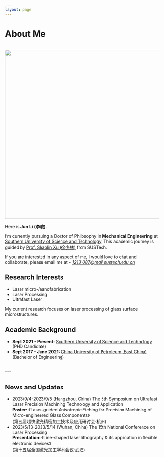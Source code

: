 ```yaml
---
layout: page
---
```


# About Me
<br>
<img src="https://junlee98.github.io/junli1.jpeg" class="floatpic" width="625" height="552">

Here is **Jun Li (李峻)**.

I’m currently pursuing a Doctor of Philosophy in **Mechanical Engineering** at [Southern University of Science and Technology](https://www.sustech.edu.cn/). This academic journey is guided by [Prof. Shaolin Xu (徐少林)](https://faculty.sustech.edu.cn/?tagid=xusl&iscss=1&snapid=1&orderby=date&go=1) from SUSTech.


If you are interested in any aspect of me, I would love to chat and collaborate, please email me at - *12131087@mail.sustech.edu.cn*
<br>

## Research Interests

- Laser micro-/nanofabrication
- Laser Processing
- Ultrafast Laser

My current research focuses on laser processing of glass surface microstructures.
<br>

## Academic Background

- **Sept 2021 - Present:** [Southern University of Science and Technology](https://www.sustech.edu.cn/) (PHD Candidate)
- **Sept 2017 - June 2021:** [China University of Petroleum (East China)](https://www.upc.edu.cn/) (Bachelor of Engineering)

<br>
---

## News and Updates

- 2023/9/4-2023/9/5 (Hangzhou, China) The 5th Symposium on Ultrafast Laser Precision Machining Technology and Application<br>**Poster:** 《Laser-guided Anisotropic Etching for Precision Machining of Micro-engineered  Glass Components》<br>(第五届超快激光精密加工技术及应用研讨会·杭州)
- 2023/5/13-2023/5/14 (Wuhan, China) The 15th National Conference on Laser Processing<br>**Presentation:** 《Line-shaped laser lithography & its application in flexible electronic devices》<br>(第十五届全国激光加工学术会议·武汉)
<br>
